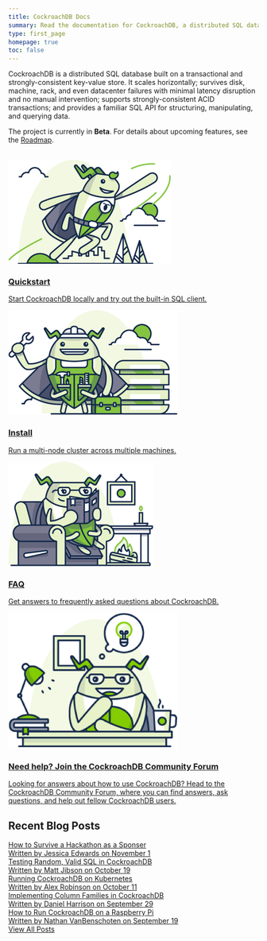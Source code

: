 ```yaml
---
title: CockroachDB Docs
summary: Read the documentation for CockroachDB, a distributed SQL database built on a transactional and strongly-consistent key-value store.
type: first_page
homepage: true
toc: false
---
```


CockroachDB is a distributed SQL database built on a transactional and strongly-consistent key-value store. It scales horizontally; survives disk, machine, rack, and even datacenter failures with minimal latency disruption and no manual intervention; supports strongly-consistent ACID transactions; and provides a familiar SQL API for structuring, manipulating, and querying data. 

The project is currently in **Beta**. For details about upcoming features, see the [Roadmap](https://github.com/cockroachdb/cockroach/wiki).

<br>
<div class="row">
    <div class="col-md-4">
        <div class="roach">
            <a href="start-a-local-cluster.html">
                <img src="images/SCENE_superhero_profile_craig.png" alt="Quickstart CockroachDB"/>
                <h3>Quickstart</h3>
                <p>Start CockroachDB locally and try out the built-in SQL client.</p>
            </a>
        </div>
    </div>
    <div class="col-md-4">
        <div class="roach">
            <a href="install-cockroachdb.html">
                <img src="images/builder_craig.png" alt="Install CockroachDB"/>
                <h3>Install</h3>
                <p>Run a multi-node cluster across multiple machines.</p>
            </a>
        </div>
    </div>
    <div class="col-md-4">
        <div class="roach">
            <a href="frequently-asked-questions.html">
                <img src="images/fireside_catrina.png" alt="Frequently asked questions about CockroachDB"/>
                <h3>FAQ</h3>
                <p>Get answers to frequently asked questions about CockroachDB.</p>
            </a>
        </div>
    </div>
</div>
<div class="row">
    <div class="col-xs-12">
        <a href="https://forum.cockroachlabs.com/">
        <div class="roach full-roach">
            <div class="row">
                <div class="col-md-4"><img src="images/catrina_desk.png" class="catrina" alt="Join the CockroachDB Community Forum"/></div>
                <div class="col-md-8">
                    <h3>Need help? Join the CockroachDB Community Forum</h3>
                    <p>Looking for answers about how to use CockroachDB? Head to the CockroachDB Community Forum, where you can find answers, ask questions, and help out fellow CockroachDB users.</p>
                </div>
            </div>
        </div>
        </a>
    </div>
</div>

## Recent Blog Posts

<div class="row">
    <div class="col-xs-12">
        <a href="https://www.cockroachlabs.com/blog/surviving-a-hackathon-as-a-sponsor/">
        <div class="blog-post">
            <div class="blog-title">How to Survive a Hackathon as a Sponser</div>
            <div class="blog-meta">Written by <span class="meta-emphasis">Jessica Edwards</span> on <span class="meta-emphasis">November 1</span></div>
        </div>
        </a>  
    </div>
</div>
<div class="row">
    <div class="col-xs-12">
        <a href="https://www.cockroachlabs.com/blog/testing-random-valid-sql-in-cockroachdb/">
        <div class="blog-post">
            <div class="blog-title">Testing Random, Valid SQL in CockroachDB</div>
            <div class="blog-meta">Written by <span class="meta-emphasis">Matt Jibson</span> on <span class="meta-emphasis">October 19</span></div>
        </div>
        </a>  
    </div>
</div>
<div class="row">
    <div class="col-xs-12">
        <a href="https://www.cockroachlabs.com/blog/running-cockroachdb-on-kubernetes/">
        <div class="blog-post">
            <div class="blog-title">Running CockroachDB on Kubernetes</div>
            <div class="blog-meta">Written by <span class="meta-emphasis">Alex Robinson</span> on <span class="meta-emphasis">October 11</span></div>
        </div>
        </a>  
    </div>
</div>
<div class="row">
    <div class="col-xs-12">
        <a href="https://www.cockroachlabs.com/blog/sql-cockroachdb-column-families/">
        <div class="blog-post">
            <div class="blog-title">Implementing Column Families in CockroachDB</div>
            <div class="blog-meta">Written by <span class="meta-emphasis">Daniel Harrison</span> on <span class="meta-emphasis">September 29</span></div>
        </div>
        </a>  
    </div>
</div>
<div class="row">
    <div class="col-xs-12">
        <a href="https://www.cockroachlabs.com/blog/run-cockroachdb-on-a-raspberry-pi/">
        <div class="blog-post last-entry">
            <div class="blog-title">How to Run CockroachDB on a Raspberry Pi</div>
            <div class="blog-meta">Written by <span class="meta-emphasis">Nathan VanBenschoten</span> on <span class="meta-emphasis">September 19</span></div>
        </div>
        </a>  
    </div>
</div>
<div class="row">
    <div class="col-xs-12">
        <div class="view-blog"><a href="https://www.cockroachlabs.com/blog">View All Posts</a></div>
    </div>
</div>